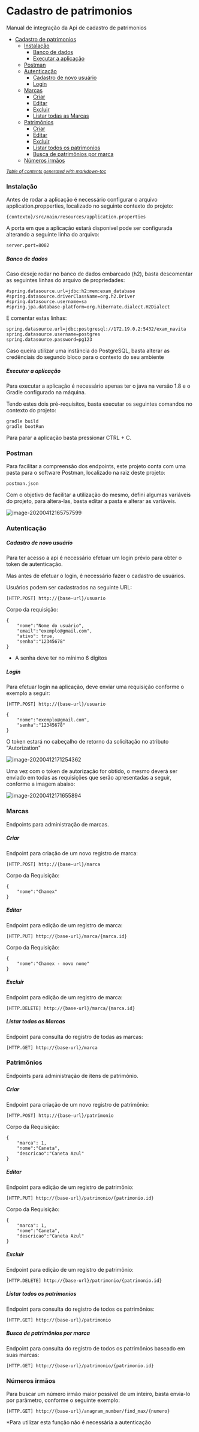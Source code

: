 

# Cadastro de patrimonios

Manual de integração da Api de cadastro de patrimonios

- [Cadastro de patrimonios](#cadastro-de-patrimonios)
    + [Instalação](#instala--o)
        * [Banco de dados](#banco-de-dados)
        * [Executar a aplicação](#executar-a-aplica--o)
    + [Postman](#postman)
    + [Autenticação](#autentica--o)
        * [Cadastro de novo usuário](#cadastro-de-novo-usu-rio)
        * [Login](#login)
    + [Marcas](#marcas)
        * [Criar](#criar)
        * [Editar](#editar)
        * [Excluir](#excluir)
        * [Listar todas as Marcas](#listar-todas-as-marcas)
    + [Patrimônios](#patrim-nios)
        * [Criar](#criar-1)
        * [Editar](#editar-1)
        * [Excluir](#excluir-1)
        * [Listar todos os patrimonios](#listar-todos-os-patrimonios)
        * [Busca de patrimônios por marca](#busca-de-patrim-nios-por-marca)
    + [Números irmãos](#n-meros-irm-os)

<small><i><a href='http://ecotrust-canada.github.io/markdown-toc/'>Table of contents generated with markdown-toc</a></i></small>


### Instalação

Antes de rodar a aplicação é necessário configurar o arquivo application.propperties, localizado no seguinte contexto do projeto:

```
{contexto}/src/main/resources/application.properties
```



A porta em que a aplicação estará disponível pode ser configurada alterando a seguinte linha do arquivo:

```
server.port=8082
```

##### Banco de dados

Caso deseje rodar no banco de dados embarcado (h2), basta descomentar as seguintes linhas do arquivo de propriedades:

```
#spring.datasource.url=jdbc:h2:mem:exam_database
#spring.datasource.driverClassName=org.h2.Driver
#spring.datasource.username=sa
#spring.jpa.database-platform=org.hibernate.dialect.H2Dialect
```

 E comentar estas linhas:

```
spring.datasource.url=jdbc:postgresql://172.19.0.2:5432/exam_navita
spring.datasource.username=postgres
spring.datasource.password=pg123
```

Caso queira utilizar uma instância do PostgreSQL, basta alterar as credênciais do segundo bloco para o contexto do seu ambiente

##### Executar a aplicação

Para executar a aplicação é necessário apenas ter o java na versão 1.8 e o Gradle configurado na máquina.

Tendo estes dois pré-requisitos, basta executar os seguintes comandos no contexto do projeto:

```
gradle build
gradle bootRun
```

Para parar a aplicação basta pressionar CTRL + C.



### Postman

Para facilitar a compreensão dos endpoints, este projeto conta com uma pasta para o software Postman, localizado na raiz deste projeto:

```
postman.json
```



Com o objetivo de facilitar a utilização do mesmo, defini algumas variáveis do projeto, para altera-las, basta editar a pasta e alterar as variáveis.



![image-20200412165757599](media/image-20200412165757599.png)



### Autenticação

##### Cadastro de novo usuário

Para ter acesso a api é necessário efetuar um login prévio para obter o token de autenticação.

Mas antes de efetuar o login, é necessário fazer o cadastro de usuários.

Usuários podem ser cadastrados na seguinte URL:

```
[HTTP.POST] http://{base-url}/usuario
```

Corpo da requisição:

```
{
	"nome":"Nome do usuário",
	"email":"exemplo@gmail.com",
	"ativo": true,
	"senha":"12345678"
}
```



* A senha deve ter no mínimo 6 dígitos

  

##### Login

Para efetuar login na aplicação, deve enviar uma requisição conforme o exemplo a seguir:

```
[HTTP.POST] http://{base-url}/usuario
```

```
{
	"nome":"exemplo@gmail.com",
	"senha":"12345678"
}
```

O token estará no cabeçalho de retorno da solicitação no atributo "Autorization"

![image-20200412171254362](media/image-20200412171254362.png)

Uma vez com o token de autorização for obtido, o mesmo deverá ser enviado em todas as requisições que serão apresentadas a seguir, conforme a imagem abaixo:

![image-20200412171655894](media/image-20200412171655894.png)

### Marcas

Endpoints para administração de marcas.

##### Criar

Endpoint para criação de um novo registro de marca:

```
[HTTP.POST] http://{base-url}/marca
```

Corpo da Requisição:

```
{
	"nome":"Chamex"
}
```

##### Editar

Endpoint para edição de um registro de marca:

```
[HTTP.PUT] http://{base-url}/marca/{marca.id}
```

Corpo da Requisição:

```
{
	"nome":"Chamex - novo nome"
}
```

##### Excluir

Endpoint para edição de um registro de marca:

```
[HTTP.DELETE] http://{base-url}/marca/{marca.id}
```

##### Listar todas as Marcas

Endpoint para consulta do registro de todas as marcas:

```
[HTTP.GET] http://{base-url}/marca
```



### Patrimônios

Endpoints para administração de itens de patrimônio.

##### Criar

Endpoint para criação de um novo registro de patrimônio:

```
[HTTP.POST] http://{base-url}/patrimonio
```

Corpo da Requisição:

```
{
	"marca": 1,
	"nome":"Caneta",
	"descricao":"Caneta Azul"
}
```

##### Editar

Endpoint para edição de um registro de patrimônio:

```
[HTTP.PUT] http://{base-url}/patrimonio/{patrimonio.id}
```

Corpo da Requisição:

```
{
	"marca": 1,
	"nome":"Caneta",
	"descricao":"Caneta Azul"
}
```

##### Excluir

Endpoint para edição de um registro de patrimônio:

```
[HTTP.DELETE] http://{base-url}/patrimonio/{patrimonio.id}
```

##### Listar todos os patrimonios

Endpoint para consulta do registro de todos os patrimônios:

```
[HTTP.GET] http://{base-url}/patrimonio
```

##### Busca de patrimônios por marca

Endpoint para consulta do registro de todos os patrimônios baseado em suas marcas:

```
[HTTP.GET] http://{base-url}/patrimonio/{patrimonio.id}
```

### Números irmãos

Para buscar um número irmão maior possível de um inteiro, basta envia-lo por parâmetro, conforme o seguinte exemplo:

```
[HTTP.GET] http://{base-url}/anagram_number/find_max/{numero}
```

*Para utilizar esta função não é necessária a autenticação